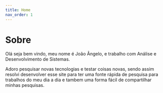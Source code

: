 ```yaml
---
title: Home
nav_order: 1
---
```

# Sobre

Olá seja bem vindo, meu nome é João Ângelo, e trabalho com Análise e Desenvolvimento de Sistemas.

Adoro pesquisar novas tecnologias e testar coisas novas, sendo assim resolvi desenvolver esse site para ter uma fonte rápida de pesquisa para trabalhos do meu dia a dia e tambem uma forma fácil de compartilhar minhas pesquisas.